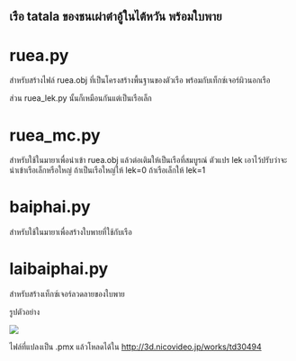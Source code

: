 ## เรือ tatala ของชนเผ่าต๋าอู้ในไต้หวัน พร้อมใบพาย

# ruea.py
สำหรับสร้างไฟล์ ruea.obj ที่เป็นโครงสร้างพื้นฐานของตัวเรือ พร้อมกับเท็กซ์เจอร์ผิวนอกเรือ

ส่วน ruea_lek.py นั้นก็เหมือนกันแต่เป็นเรือเล็ก

# ruea_mc.py
สำหรับใช้ในมายาเพื่อนำเข้า ruea.obj แล้วต่อเติมให้เป็นเรือที่สมบูรณ์
ตัวแปร lek เอาไว้ปรับว่าจะนำเข้าเรือเล็กหรือใหญ่ ถ้าเป็นเรือใหญ่ให้ lek=0 ถ้าเรือเล็กให้ lek=1

# baiphai.py
สำหรับใช้ในมายาเพื่อสร้างใบพายที่ใช้กับเรือ

# laibaiphai.py
สำหรับสร้างเท็กซ์เจอร์ลวดลายของใบพาย

รูปตัวอย่าง

![](https://phyblas.hinaboshi.com/rup/yami/2017/j09.jpg)

ไฟล์ที่แปลงเป็น .pmx แล้วโหลดได้ใน http://3d.nicovideo.jp/works/td30494
